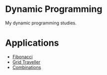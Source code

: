 # Dynamic Programming
My dynamic programming studies.

# Applications
- [Fibonacci](applications/fibonacci/)
- [Grid Traveller](applications/gridTraveller/)
- [Combinations](applications/combinations/)